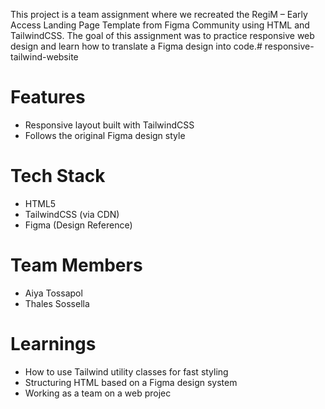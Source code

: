 This project is a team assignment where we recreated the RegiM – Early Access Landing Page Template from Figma Community using HTML and TailwindCSS.
The goal of this assignment was to practice responsive web design and learn how to translate a Figma design into code.# responsive-tailwind-website

# Features
- Responsive layout built with TailwindCSS
- Follows the original Figma design style


# Tech Stack
- HTML5
- TailwindCSS (via CDN)
- Figma (Design Reference)

# Team Members
- Aiya Tossapol
- Thales Sossella

# Learnings
- How to use Tailwind utility classes for fast styling
- Structuring HTML based on a Figma design system
- Working as a team on a web projec
